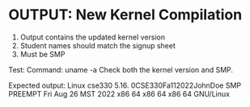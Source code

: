 # OUTPUT: New Kernel Compilation
1. Output contains the updated kernel version
2. Student names should match the signup sheet
3. Must be SMP


Test:
Command: uname -a
Check both the kernel version and SMP.

Expected output:
Linux cse330 5.16. 0CSE330Fa112022JohnDoe SMP PREEMPT Fri Aug 26 MST 2022 x86 64 x86 64 x86 64 GNU/Linux
